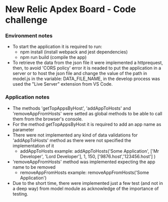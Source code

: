 # New Relic Apdex Board - Code challenge

### Environment notes

* To start the application it is required to run:
    * npm install (install webpack and jest dependencies)
    * npm run build (compile the app)
* To retrieve the data from the json file it were implemented a httprequest, then, to avoid 'CORS policy' error it is neaded to put the application in a server or to host the json file and change the value of the path in model.js in the variable: DATA_FILE_NAME, in the develop process was used the "Live Server" extension from VS Code.

### Application notes

* The methods 'getTopAppsByHost', 'addAppToHosts' and 'removeAppFromHosts' were setted as global methods to be able to call them from the browser's console.
* For the method getTopAppsByHost it is required to add an app name as parameter
* There were not implemented any kind of data validations for 'addAppToHosts' method as there were not specified the implementation of it 
    * addAppToHosts example: addAppToHosts('Some Application', ['Mr Developer', 'Lord Developer'], 1, 150, ['9876.host','123456.host'] )
* 'removeAppFromHosts' method was implemented expecting the app name to be removed
    * removeAppFromHosts example: removeAppFromHosts('Some Application')
* Due to the short time, there were implemented just a few test (and not in a deep way) from model module as acknowledge of the importance of testing.